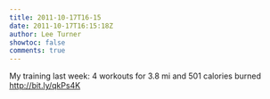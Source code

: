 ```yaml
---
title: 2011-10-17T16-15
date: 2011-10-17T16:15:18Z
author: Lee Turner
showtoc: false
comments: true
---
```


My training last week: 4 workouts for 3.8 mi and 501 calories burned http://bit.ly/qkPs4K

